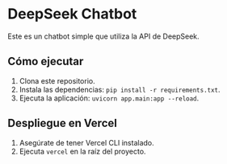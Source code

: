 # DeepSeek Chatbot

Este es un chatbot simple que utiliza la API de DeepSeek.

## Cómo ejecutar

1. Clona este repositorio.
2. Instala las dependencias: `pip install -r requirements.txt`.
3. Ejecuta la aplicación: `uvicorn app.main:app --reload`.

## Despliegue en Vercel

1. Asegúrate de tener Vercel CLI instalado.
2. Ejecuta `vercel` en la raíz del proyecto.
